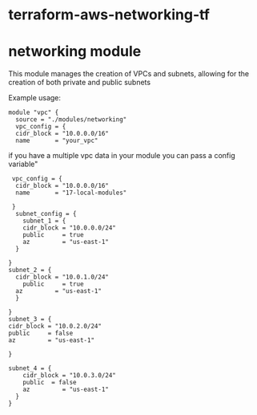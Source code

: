 # terraform-aws-networking-tf
# networking module 

This module manages the creation of VPCs and subnets, allowing for the creation of both private and public subnets 

Example usage: 

    module "vpc" {
      source = "./modules/networking"
      vpc_config = {
      cidr_block = "10.0.0.0/16"
      name       = "your_vpc"

  if you have a multiple vpc data in your module you can pass a config variable" 
  
     vpc_config = {
      cidr_block = "10.0.0.0/16"
      name       = "17-local-modules"

     }
      subnet_config = {
        subnet_1 = {
        cidr_block = "10.0.0.0/24"
        public     = true
        az         = "us-east-1"
      }

    }
    subnet_2 = {
      cidr_block = "10.0.1.0/24"
        public     = true
      az         = "us-east-1"
      }

    }
    subnet_3 = {
    cidr_block = "10.0.2.0/24"
    public     = false
    az         = "us-east-1"
  
    }

    subnet_4 = {
        cidr_block = "10.0.3.0/24"
        public  = false
        az         = "us-east-1"
      }
    }


